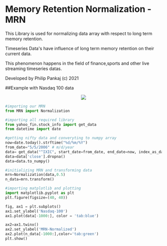 # Memory Retention Normalization - MRN

This Library is used for normalizing data array with respect to long term memory retention. 

Timeseries Data's have influence of long term memory retention on their current data.

This phenomenon happens in the field of finance,sports and other live streaming timeseries datas.

Developed by Philip Pankaj (c) 2021

##Example with Nasdaq 100 data

<p align="center">
  <img src="static/MRN_Nasdaq_Graph.png">
</p>

```python
#importing our MRN
from MRN import Normalization

#importing all required library
from yahoo_fin.stock_info import get_data
from datetime import date

#getting nifty data and converyting to numpy array
now=date.today().strftime("%d/%m/%Y")  
from_date="5/5/2006" # m/d/year
data= get_data("^IXIC", start_date=from_date, end_date=now, index_as_date = True, interval="1d")
data=data['close'].dropna()
data=data.to_numpy()

#initializing MRN and transforming data
mrn=Normalization(data,0.5)
n_data=mrn.transform()

#importing matplotlib and plotting
import matplotlib.pyplot as plt
plt.figure(figsize=(40, 40))

fig, ax1 = plt.subplots()
ax1.set_ylabel('Nasdaq-100')
ax1.plot(data[-1000:], color = 'tab:blue')

ax2=ax1.twinx()
ax2.set_ylabel('MRN-Normalized')
ax2.plot(n_data[-1000:],color='tab:green')
plt.show()

```